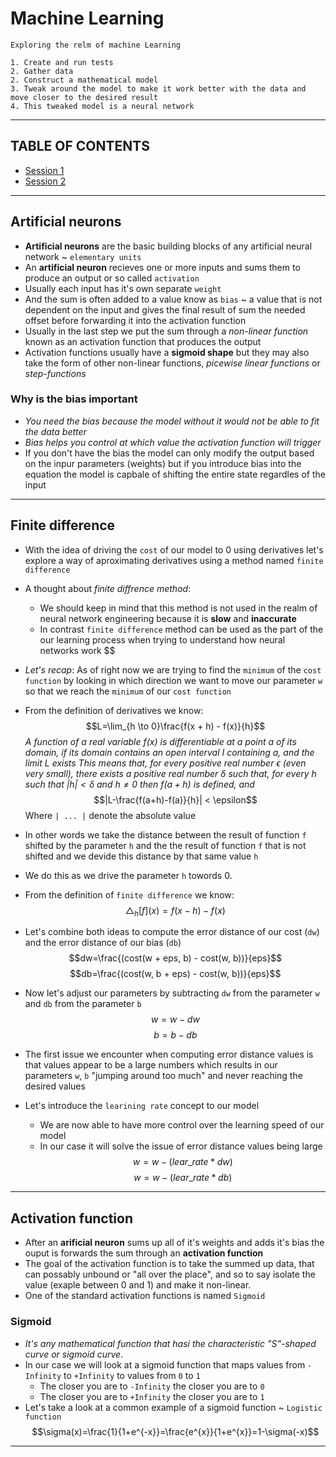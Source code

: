 # Machine Learning 

```
Exploring the relm of machine Learning

1. Create and run tests
2. Gather data
2. Construct a mathematical model 
3. Tweak around the model to make it work better with the data and move closer to the desired result
4. This tweaked model is a neural network
```

---

## TABLE OF CONTENTS

* [Session 1](./session_1/README.md) 
* [Session 2](./session_2/README.md) 

---

## Artificial neurons
* **Artificial neurons** are the basic building blocks of any artificial neural network ~ `elementary units`
* An **artificial neuron** recieves one or more inputs and sums them to produce an output or so called `activation` 
* Usually each input has it's own separate `weight`
* And the sum is often added to a value know as `bias` ~ a value that is not dependent on the input and gives the final result of sum the needed offset before forwarding it into the activation function 
* Usually in the last step we put the sum through a *non-linear function* known as an activation function that produces the output
* Activation functions usually have a **sigmoid shape** but they may also take the form of other non-linear functions, *picewise linear functions* or *step-functions* 

### Why is the bias important 
* *You need the bias because the model without it would not be able to fit the data better*
* *Bias helps you control at which value the activation function will trigger*
* If you don't have the bias the model can only modify the output based on the inpur parameters (weights) but if you introduce bias into the equation the model is capbale of shifting the entire state regardles of the input 

---

## Finite difference
* With the idea of driving the `cost` of our model to 0 using derivatives let's explore a way of aproximating derivatives using a method named `finite difference`

* A thought about *finite diffrence method*: 
    * We should keep in mind that this method is not used in the realm of neural network engineering because it is **slow** and **inaccurate**
    * In contrast `finite difference` method can be used as the part of the our learning process when trying to understand how neural networks work
$$\$$
* *Let's recap*:  As of right now we are trying to find the `minimum` of the `cost function` by looking in which direction we want to move our parameter `w` so that we reach the `minimum` of our `cost function`

* From the definition of derivatives we know:
    $$L=\lim_{h \to 0}\frac{f(x + h) - f(x)}{h}$$ 
    *A function of a real variable f(x) is differentiable at a point a of its domain, if its domain contains an open interval I containing a, and the limit L exists This means that, for every positive real number $\epsilon$ (even very small), there exists a positive real number $\delta$ such that, for every h such that $|h|<\delta$ and $h \neq 0$ then $f(a+h)$ is defined, and*
    $$|L-\frac{f(a+h)-f(a)}{h}| < \epsilon$$
    Where `| ... |` denote the absolute value

* In other words we take the distance between the result of function `f` shifted by the parameter `h` and the the result of function `f` that is not shifted and we devide this distance by that same value `h`
* We do this as we drive the parameter `h` towords 0.
      
* From the definition of `finite difference` we know:
$$△_h[f](x)=f(x - h) - f(x)$$

* Let's combine both ideas to compute the error distance of our cost (`dw`) and the error distance of our bias (`db`)
    $$dw=\frac{(cost(w + eps, b) - cost(w, b))}{eps}$$
    $$db=\frac{(cost(w, b + eps) - cost(w, b))}{eps}$$

* Now let's adjust our parameters by subtracting `dw` from the parameter `w` and `db` from the parameter `b` 
    $$w = w - dw$$
    $$b = b - db$$

* The first issue we encounter when computing error distance values is that values appear to be a large numbers which results in our parameters `w`, `b` "jumping around too much" and never reaching the desired values

* Let's introduce the `learining rate` concept to our model 
    * We are now able to have more control over the learning speed of our model
    * In our case it will solve the issue of error distance values being large 
    $$w = w - (lear\_rate * dw)$$
    $$w = w - (lear\_rate * db)$$

---

## Activation function
* After an **arificial neuron** sums up all of it's weights and adds it's bias the ouput is forwards the sum through an **activation function** 
* The goal of the activation function is to take the summed up data, that can possably unbound or  "all over the place", and so to say isolate the value (exaple between 0 and 1) and make it non-linear.
* One of the standard activation functions is named `Sigmoid`

### Sigmoid
* *It's any mathematical function that hasi the characteristic "S"-shaped curve or sigmoid curve.* 
* In our case we will look at a sigmoid function that maps values from `-Infinity` to `+Infinity` to values from `0` to `1`
    * The closer you are to `-Infinity` the closer you are to `0`
    * The closer you are to `+Infinity` the closer you are to `1`
* Let's take a look at a common example of a sigmoid function ~ `Logistic function`
$$\sigma(x)=\frac{1}{1+e^{-x}}=\frac{e^{x}}{1+e^{x}}=1-\sigma(-x)$$

--- 

